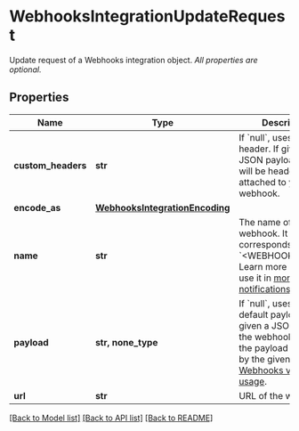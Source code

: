 # WebhooksIntegrationUpdateRequest

Update request of a Webhooks integration object.  *All properties are optional.*

## Properties
Name | Type | Description | Notes
------------ | ------------- | ------------- | -------------
**custom_headers** | **str** | If &#x60;null&#x60;, uses no header. If given a JSON payload, these will be headers attached to your webhook. | [optional] 
**encode_as** | [**WebhooksIntegrationEncoding**](WebhooksIntegrationEncoding.md) |  | [optional] 
**name** | **str** | The name of the webhook. It corresponds with &#x60;&lt;WEBHOOK_NAME&gt;&#x60;. Learn more on how to use it in [monitor notifications](https://docs.datadoghq.com/monitors/notify). | [optional] 
**payload** | **str, none_type** | If &#x60;null&#x60;, uses the default payload. If given a JSON payload, the webhook returns the payload specified by the given payload. [Webhooks variable usage](https://docs.datadoghq.com/integrations/webhooks/#usage). | [optional] 
**url** | **str** | URL of the webhook. | [optional] 

[[Back to Model list]](README.md#documentation-for-models) [[Back to API list]](README.md#documentation-for-api-endpoints) [[Back to README]](README.md)


